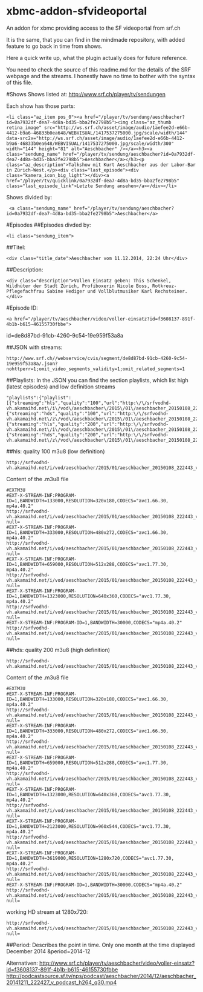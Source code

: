 # xbmc-addon-sfvideoportal
An addon for xbmc providing access to the SF videoportal from srf.ch

It is the same, that you can find in the mindmade repository, with added feature to go back in time from shows.

Here a quick write up, what the plugin actually does for future reference. 

You need to check the source of this readme.md for the details of the SRF webpage and the streams. I honestly have no time to bother with the syntax of this file.

#Shows
Shows listed at: 
http://www.srf.ch/player/tv/sendungen

Each show has those parts:
~~~~~~~~~~~~~~~~~~~~~~~~~~~~~~~~~
<li class="az_item pos_0"><a href="/player/tv/sendung/aeschbacher?id=0a7932df-dea7-4d8a-bd35-bba2fe2798b5"><img class="az_thumb retina_image" src="http://ws.srf.ch/asset/image/audio/1aefee2d-e66b-4412-b9a6-46833b0ea648/WEBVISUAL/1417537275000.jpg/scale/width/144" data-src2x="http://ws.srf.ch/asset/image/audio/1aefee2d-e66b-4412-b9a6-46833b0ea648/WEBVISUAL/1417537275000.jpg/scale/width/300" width="144" height="81" alt="Aeschbacher" /></a><h3><a class="sendung_name" href="/player/tv/sendung/aeschbacher?id=0a7932df-dea7-4d8a-bd35-bba2fe2798b5">Aeschbacher</a></h3><p class="az_description">Talkshow mit Kurt Aeschbacher aus der Labor-Bar in Zürich-West.</p><div class="last_episode"><div class="kamera_icon_big_light"></div><a href="/player/tv/quicklink/0a7932df-dea7-4d8a-bd35-bba2fe2798b5" class="last_episode_link">Letzte Sendung ansehen</a></div></li>
~~~~~~~~~~~~~~~~~~~~~~~~~~~~~~~~~

Shows divided by:
```
 <a class="sendung_name" href="/player/tv/sendung/aeschbacher?id=0a7932df-dea7-4d8a-bd35-bba2fe2798b5">Aeschbacher</a>
```

#Episodes
##Episodes divded by:
```
<li class="sendung_item">
```

##Titel:
```
<div class="title_date">Aeschbacher vom 11.12.2014, 22:24 Uhr</div>
```

##Description:
```
<div class="description">Vollen Einsatz geben: This Schenkel, Wildhüter der Stadt Zürich, Profiboxerin Nicole Boss, Rotkreuz-Pflegefachfrau Sabine Hediger und Vollblutmusiker Karl Rechsteiner. </div>
```

#Episode ID:
```
<a href="/player/tv/aeschbacher/video/voller-einsatz?id=f3608137-891f-4b1b-b615-46155730fbbe">
```
id=de8d87bd-91cb-4260-9c54-19e959f53a8a

##JSON with streams:
```
http://www.srf.ch//webservice/cvis/segment/de8d87bd-91cb-4260-9c54-19e959f53a8a/.json?nohttperr=1;omit_video_segments_validity=1;omit_related_segments=1
```

##Playlists:
In the JSON you can find the section playlists, which list high (latest episodes) and low definition streams
~~~~~~~~~~~~~~~~~~~~~~~~~~~~~~~~~
"playlists":{"playlist":[{"streaming":"hls","quality":"100","url":"http:\/\/srfvodhd-vh.akamaihd.net\/i\/vod\/aeschbacher\/2015\/01\/aeschbacher_20150108_222443_v_webcast_h264_,q10,q20,q30,q40,.mp4.csmil\/master.m3u8"},{"streaming":"hds","quality":"100","url":"http:\/\/srfvodhd-vh.akamaihd.net\/z\/vod\/aeschbacher\/2015\/01\/aeschbacher_20150108_222443_v_webcast_h264_,q10,q20,q30,q40,.mp4.csmil\/manifest.f4m"},{"streaming":"hls","quality":"200","url":"http:\/\/srfvodhd-vh.akamaihd.net\/i\/vod\/aeschbacher\/2015\/01\/aeschbacher_20150108_222443_v_webcast_h264_,q10,q20,q30,q40,q50,q60,.mp4.csmil\/master.m3u8"},{"streaming":"hds","quality":"200","url":"http:\/\/srfvodhd-vh.akamaihd.net\/z\/vod\/aeschbacher\/2015\/01\/aeschbacher_20150108_222443_v_webcast_h264_,q10,q20,q30,q40,q50,q60,.mp4.csmil\/manifest.f4m"}]}
~~~~~~~~~~~~~~~~~~~~~~~~~~~~~~~~~


##hls: quality 100 m3u8 (low definition)
```
http://srfvodhd-vh.akamaihd.net/i/vod/aeschbacher/2015/01/aeschbacher_20150108_222443_v_webcast_h264_,q10,q20,q30,q40,.mp4.csmil/master.m3u8
```

Content of the .m3u8 file
~~~~~~~~~~~~~~~~~~~~~~~~~~~~~~~~~
#EXTM3U
#EXT-X-STREAM-INF:PROGRAM-ID=1,BANDWIDTH=133000,RESOLUTION=320x180,CODECS="avc1.66.30, mp4a.40.2"
http://srfvodhd-vh.akamaihd.net/i/vod/aeschbacher/2015/01/aeschbacher_20150108_222443_v_webcast_h264_,q10,q20,q30,q40,.mp4.csmil/index_0_av.m3u8?null=
#EXT-X-STREAM-INF:PROGRAM-ID=1,BANDWIDTH=333000,RESOLUTION=480x272,CODECS="avc1.66.30, mp4a.40.2"
http://srfvodhd-vh.akamaihd.net/i/vod/aeschbacher/2015/01/aeschbacher_20150108_222443_v_webcast_h264_,q10,q20,q30,q40,.mp4.csmil/index_1_av.m3u8?null=
#EXT-X-STREAM-INF:PROGRAM-ID=1,BANDWIDTH=659000,RESOLUTION=512x288,CODECS="avc1.77.30, mp4a.40.2"
http://srfvodhd-vh.akamaihd.net/i/vod/aeschbacher/2015/01/aeschbacher_20150108_222443_v_webcast_h264_,q10,q20,q30,q40,.mp4.csmil/index_2_av.m3u8?null=
#EXT-X-STREAM-INF:PROGRAM-ID=1,BANDWIDTH=1323000,RESOLUTION=640x360,CODECS="avc1.77.30, mp4a.40.2"
http://srfvodhd-vh.akamaihd.net/i/vod/aeschbacher/2015/01/aeschbacher_20150108_222443_v_webcast_h264_,q10,q20,q30,q40,.mp4.csmil/index_3_av.m3u8?null=
#EXT-X-STREAM-INF:PROGRAM-ID=1,BANDWIDTH=30000,CODECS="mp4a.40.2"
http://srfvodhd-vh.akamaihd.net/i/vod/aeschbacher/2015/01/aeschbacher_20150108_222443_v_webcast_h264_,q10,q20,q30,q40,.mp4.csmil/index_0_a.m3u8?null=

~~~~~~~~~~~~~~~~~~~~~~~~~~~~~~~~~


##hds: quality 200 m3u8 (high definition)
```
http://srfvodhd-vh.akamaihd.net/i/vod/aeschbacher/2015/01/aeschbacher_20150108_222443_v_webcast_h264_,q10,q20,q30,q40,q50,q60,.mp4.csmil/master.m3u8
```

Content of the .m3u8 file
~~~~~~~~~~~~~~~~~~~~~~~~~~~~~~~~~
#EXTM3U
#EXT-X-STREAM-INF:PROGRAM-ID=1,BANDWIDTH=133000,RESOLUTION=320x180,CODECS="avc1.66.30, mp4a.40.2"
http://srfvodhd-vh.akamaihd.net/i/vod/aeschbacher/2015/01/aeschbacher_20150108_222443_v_webcast_h264_,q10,q20,q30,q40,q50,q60,.mp4.csmil/index_0_av.m3u8?null=
#EXT-X-STREAM-INF:PROGRAM-ID=1,BANDWIDTH=333000,RESOLUTION=480x272,CODECS="avc1.66.30, mp4a.40.2"
http://srfvodhd-vh.akamaihd.net/i/vod/aeschbacher/2015/01/aeschbacher_20150108_222443_v_webcast_h264_,q10,q20,q30,q40,q50,q60,.mp4.csmil/index_1_av.m3u8?null=
#EXT-X-STREAM-INF:PROGRAM-ID=1,BANDWIDTH=659000,RESOLUTION=512x288,CODECS="avc1.77.30, mp4a.40.2"
http://srfvodhd-vh.akamaihd.net/i/vod/aeschbacher/2015/01/aeschbacher_20150108_222443_v_webcast_h264_,q10,q20,q30,q40,q50,q60,.mp4.csmil/index_2_av.m3u8?null=
#EXT-X-STREAM-INF:PROGRAM-ID=1,BANDWIDTH=1323000,RESOLUTION=640x360,CODECS="avc1.77.30, mp4a.40.2"
http://srfvodhd-vh.akamaihd.net/i/vod/aeschbacher/2015/01/aeschbacher_20150108_222443_v_webcast_h264_,q10,q20,q30,q40,q50,q60,.mp4.csmil/index_3_av.m3u8?null=
#EXT-X-STREAM-INF:PROGRAM-ID=1,BANDWIDTH=2123000,RESOLUTION=960x544,CODECS="avc1.77.30, mp4a.40.2"
http://srfvodhd-vh.akamaihd.net/i/vod/aeschbacher/2015/01/aeschbacher_20150108_222443_v_webcast_h264_,q10,q20,q30,q40,q50,q60,.mp4.csmil/index_4_av.m3u8?null=
#EXT-X-STREAM-INF:PROGRAM-ID=1,BANDWIDTH=3619000,RESOLUTION=1280x720,CODECS="avc1.77.30, mp4a.40.2"
http://srfvodhd-vh.akamaihd.net/i/vod/aeschbacher/2015/01/aeschbacher_20150108_222443_v_webcast_h264_,q10,q20,q30,q40,q50,q60,.mp4.csmil/index_5_av.m3u8?null=
#EXT-X-STREAM-INF:PROGRAM-ID=1,BANDWIDTH=30000,CODECS="mp4a.40.2"
http://srfvodhd-vh.akamaihd.net/i/vod/aeschbacher/2015/01/aeschbacher_20150108_222443_v_webcast_h264_,q10,q20,q30,q40,q50,q60,.mp4.csmil/index_0_a.m3u8?null=

~~~~~~~~~~~~~~~~~~~~~~~~~~~~~~~~~


working HD stream at 1280x720: 
```
http://srfvodhd-vh.akamaihd.net/i/vod/aeschbacher/2015/01/aeschbacher_20150108_222443_v_webcast_h264_,q10,q20,q30,q40,q50,q60,.mp4.csmil/index_5_av.m3u8?null=
```

##Period:
Describes the point in time. Only one month at the time displayed
December 2014
&period=2014-12







Alternativen:
http://www.srf.ch/player/tv/aeschbacher/video/voller-einsatz?id=f3608137-891f-4b1b-b615-46155730fbbe
http://podcastsource.sf.tv/nps/podcast/aeschbacher/2014/12/aeschbacher_20141211_222427_v_podcast_h264_q30.mp4







